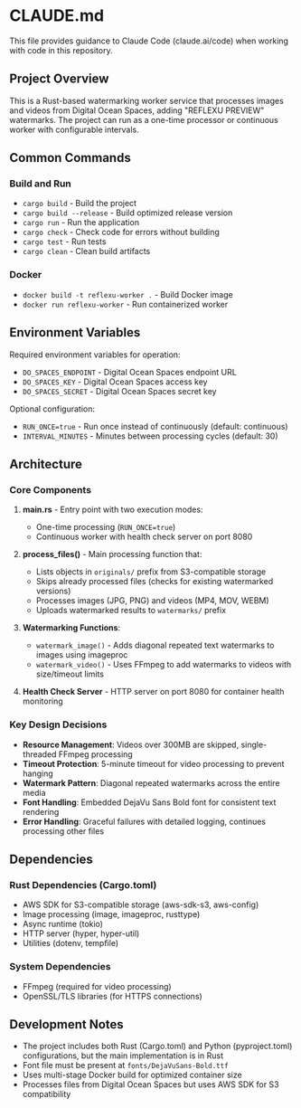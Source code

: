 # CLAUDE.md

This file provides guidance to Claude Code (claude.ai/code) when working with code in this repository.

## Project Overview

This is a Rust-based watermarking worker service that processes images and videos from Digital Ocean Spaces, adding "REFLEXU PREVIEW" watermarks. The project can run as a one-time processor or continuous worker with configurable intervals.

## Common Commands

### Build and Run
- `cargo build` - Build the project
- `cargo build --release` - Build optimized release version
- `cargo run` - Run the application
- `cargo check` - Check code for errors without building
- `cargo test` - Run tests
- `cargo clean` - Clean build artifacts

### Docker
- `docker build -t reflexu-worker .` - Build Docker image
- `docker run reflexu-worker` - Run containerized worker

## Environment Variables

Required environment variables for operation:
- `DO_SPACES_ENDPOINT` - Digital Ocean Spaces endpoint URL
- `DO_SPACES_KEY` - Digital Ocean Spaces access key
- `DO_SPACES_SECRET` - Digital Ocean Spaces secret key

Optional configuration:
- `RUN_ONCE=true` - Run once instead of continuously (default: continuous)
- `INTERVAL_MINUTES` - Minutes between processing cycles (default: 30)

## Architecture

### Core Components

1. **main.rs** - Entry point with two execution modes:
   - One-time processing (`RUN_ONCE=true`)
   - Continuous worker with health check server on port 8080

2. **process_files()** - Main processing function that:
   - Lists objects in `originals/` prefix from S3-compatible storage
   - Skips already processed files (checks for existing watermarked versions)
   - Processes images (JPG, PNG) and videos (MP4, MOV, WEBM)
   - Uploads watermarked results to `watermarks/` prefix

3. **Watermarking Functions**:
   - `watermark_image()` - Adds diagonal repeated text watermarks to images using imageproc
   - `watermark_video()` - Uses FFmpeg to add watermarks to videos with size/timeout limits

4. **Health Check Server** - HTTP server on port 8080 for container health monitoring

### Key Design Decisions

- **Resource Management**: Videos over 300MB are skipped, single-threaded FFmpeg processing
- **Timeout Protection**: 5-minute timeout for video processing to prevent hanging
- **Watermark Pattern**: Diagonal repeated watermarks across the entire media
- **Font Handling**: Embedded DejaVu Sans Bold font for consistent text rendering
- **Error Handling**: Graceful failures with detailed logging, continues processing other files

## Dependencies

### Rust Dependencies (Cargo.toml)
- AWS SDK for S3-compatible storage (aws-sdk-s3, aws-config)
- Image processing (image, imageproc, rusttype)
- Async runtime (tokio)
- HTTP server (hyper, hyper-util)
- Utilities (dotenv, tempfile)

### System Dependencies
- FFmpeg (required for video processing)
- OpenSSL/TLS libraries (for HTTPS connections)

## Development Notes

- The project includes both Rust (Cargo.toml) and Python (pyproject.toml) configurations, but the main implementation is in Rust
- Font file must be present at `fonts/DejaVuSans-Bold.ttf`
- Uses multi-stage Docker build for optimized container size
- Processes files from Digital Ocean Spaces but uses AWS SDK for S3 compatibility